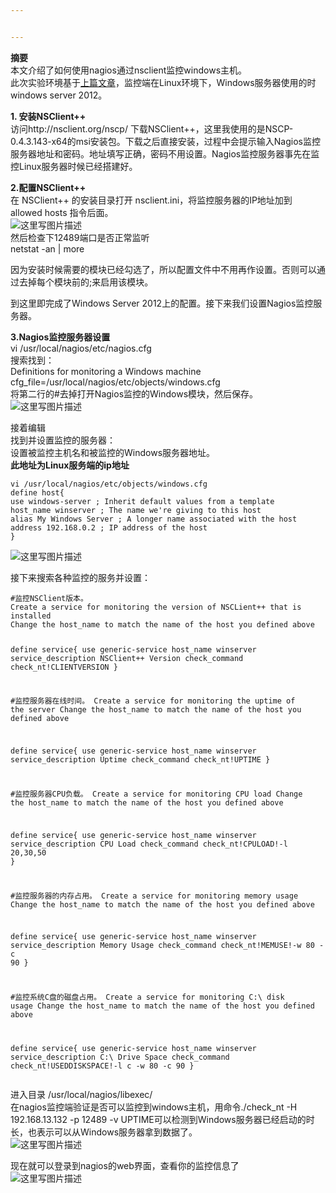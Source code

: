 ```yaml
---


---
```


<p><strong>摘要</strong><br>
本文介绍了如何使用nagios通过nsclient监控windows主机。<br>
此次实验环境基于<a href="http://fanming.shop/2017/06/05/centos7InstallNagios/">上篇文章</a>，监控端在Linux环境下，Windows服务器使用的时windows server 2012。</p>
<p><strong>1. 安装NSClient++</strong><br>
访问http://nsclient.org/nscp/ 下载NSClient++，这里我使用的是NSCP-0.4.3.143-x64的msi安装包。下载之后直接安装，过程中会提示输入Nagios监控服务器地址和密码。地址填写正确，密码不用设置。Nagios监控服务器事先在监控Linux服务器时候已经搭建好。</p>
<p><strong>2.配置NSClient++</strong><br>
在 NSClient++ 的安装目录打开 nsclient.ini，将监控服务器的IP地址加到 allowed hosts 指令后面。<br>
<img src="http://img.blog.csdn.net/20180125175521714?watermark/2/text/aHR0cDovL2Jsb2cuY3Nkbi5uZXQvdTAxMzU2MjYyNQ==/font/5a6L5L2T/fontsize/400/fill/I0JBQkFCMA==/dissolve/70/gravity/SouthEast" alt="这里写图片描述"><br>
然后检查下12489端口是否正常监听<br>
netstat -an | more</p>
<p>因为安装时候需要的模块已经勾选了，所以配置文件中不用再作设置。否则可以通过去掉每个模块前的;来启用该模块。</p>
<p>到这里即完成了Windows Server 2012上的配置。接下来我们设置Nagios监控服务器。</p>
<p><strong>3.Nagios监控服务器设置</strong><br>
vi /usr/local/nagios/etc/nagios.cfg<br>
搜索找到：<br>
Definitions for monitoring a Windows machine<br>
cfg_file=/usr/local/nagios/etc/objects/windows.cfg<br>
将第二行的#去掉打开Nagios监控的Windows模块，然后保存。<br>
<img src="http://img.blog.csdn.net/20180125180434354?watermark/2/text/aHR0cDovL2Jsb2cuY3Nkbi5uZXQvdTAxMzU2MjYyNQ==/font/5a6L5L2T/fontsize/400/fill/I0JBQkFCMA==/dissolve/70/gravity/SouthEast" alt="这里写图片描述"></p>
<p>接着编辑<br>
找到并设置监控的服务器：<br>
设置被监控主机名和被监控的Windows服务器地址。<br>
<strong>此地址为Linux服务端的ip地址</strong></p>
<pre><code>vi /usr/local/nagios/etc/objects/windows.cfg
define host{
use windows-server ; Inherit default values from a template
host_name winserver ; The name we're giving to this host
alias My Windows Server ; A longer name associated with the host
address 192.168.0.2 ; IP address of the host
}
</code></pre>
<p><img src="http://img.blog.csdn.net/20180126090631955?watermark/2/text/aHR0cDovL2Jsb2cuY3Nkbi5uZXQvdTAxMzU2MjYyNQ==/font/5a6L5L2T/fontsize/400/fill/I0JBQkFCMA==/dissolve/70/gravity/SouthEast" alt="这里写图片描述"></p>
<p>接下来搜索各种监控的服务并设置：</p>
<pre><code>#监控NSClient版本。
Create a service for monitoring the version of NSCLient++ that is installed
Change the host_name to match the name of the host you defined above

define service{
use generic-service
host_name winserver
service_description NSClient++ Version
check_command check_nt!CLIENTVERSION
}

#监控服务器在线时间。
Create a service for monitoring the uptime of the server
Change the host_name to match the name of the host you defined above

define service{
use generic-service
host_name winserver
service_description Uptime
check_command check_nt!UPTIME
}


#监控服务器CPU负载。
Create a service for monitoring CPU load
Change the host_name to match the name of the host you defined above

define service{
use generic-service
host_name winserver
service_description CPU Load
check_command check_nt!CPULOAD!-l 20,30,50
}


#监控服务器的内存占用。
 Create a service for monitoring memory usage
 Change the host_name to match the name of the host you defined above

define service{
use generic-service
host_name winserver
service_description Memory Usage
check_command check_nt!MEMUSE!-w 80 -c 90
}


#监控系统C盘的磁盘占用。
Create a service for monitoring C:\ disk usage
Change the host_name to match the name of the host you defined above

define service{
use generic-service
host_name winserver
service_description C:\ Drive Space
check_command check_nt!USEDDISKSPACE!-l c -w 80 -c 90
}
</code></pre>
<p>进入目录 /usr/local/nagios/libexec/<br>
在nagios监控端验证是否可以监控到windows主机，用命令./check_nt -H 192.168.13.132 -p 12489 -v UPTIME可以检测到Windows服务器已经启动的时长，也表示可以从Windows服务器拿到数据了。<br>
<img src="http://img.blog.csdn.net/20180126093055560?watermark/2/text/aHR0cDovL2Jsb2cuY3Nkbi5uZXQvdTAxMzU2MjYyNQ==/font/5a6L5L2T/fontsize/400/fill/I0JBQkFCMA==/dissolve/70/gravity/SouthEast" alt="这里写图片描述"></p>
<p>现在就可以登录到nagios的web界面，查看你的监控信息了<br>
<img src="http://img.blog.csdn.net/20180126093303518?watermark/2/text/aHR0cDovL2Jsb2cuY3Nkbi5uZXQvdTAxMzU2MjYyNQ==/font/5a6L5L2T/fontsize/400/fill/I0JBQkFCMA==/dissolve/70/gravity/SouthEast" alt="这里写图片描述"></p>


